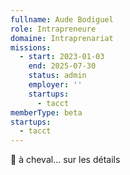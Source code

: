 ```yaml
---
fullname: Aude Bodiguel
role: Intrapreneure
domaine: Intraprenariat
missions:
  - start: 2023-01-03
    end: 2025-07-30
    status: admin
    employer: ''
    startups:
      - tacct
memberType: beta
startups:
  - tacct
---
```

🐎 à cheval... sur les détails